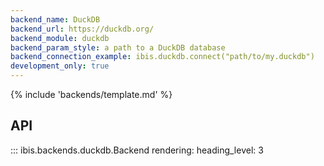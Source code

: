 ```yaml
---
backend_name: DuckDB
backend_url: https://duckdb.org/
backend_module: duckdb
backend_param_style: a path to a DuckDB database
backend_connection_example: ibis.duckdb.connect("path/to/my.duckdb")
development_only: true
---
```


{% include 'backends/template.md' %}

## API

<!-- prettier-ignore-start -->
::: ibis.backends.duckdb.Backend
    rendering:
      heading_level: 3

<!-- prettier-ignore-end -->
